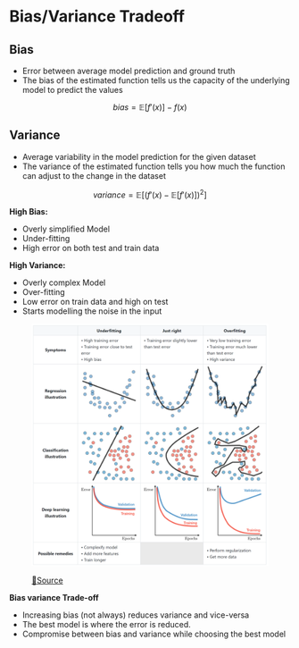 # Bias/Variance Tradeoff

## Bias

* Error between average model prediction and ground truth
* The bias of the estimated function tells us the capacity of the underlying model to predict the values

$$bias = \mathbb{E}[f'(x)] - f(x)$$

## Variance

* Average variability in the model prediction for the given dataset
* The variance of the estimated function tells you how much the function can adjust to the change in the dataset

$$variance = \mathbb{E}[(f'(x) - \mathbb{E}[f'(x)])^2]$$

**High Bias:**

* Overly simplified Model
* Under-fitting
* High error on both test and train data

**High Variance:**

* Overly complex Model
* Over-fitting
* Low error on train data and high on test
* Starts modelling the noise in the input

<figure><img src="../.gitbook/assets/image24.png" alt=""><figcaption><p><a href="https://stanford.edu/~shervine/teaching/cs-229/cheatsheet-machine-learning-tips-and-tricks">📖Source</a></p></figcaption></figure>

**Bias variance Trade-off**

* Increasing bias (not always) reduces variance and vice-versa
* The best model is where the error is reduced.
* Compromise between bias and variance while choosing the best model
